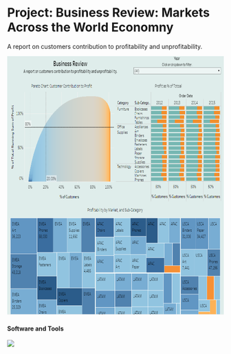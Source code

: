 
# Project: Business Review: Markets Across the World Economny
A report on customers contribution to profitability and unprofitability.
<p align ="center">
   <img src = "image/dashboard.PNG" width="800" 
     height="600"> 
</p>

#### Software and Tools
![](https://img.shields.io/badge/Tableau-Public-informational?style=flat&color=2bbc8a)
